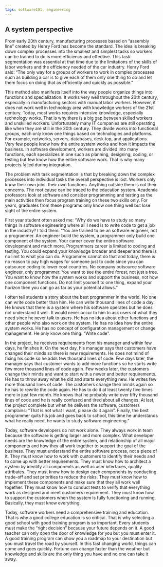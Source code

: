 ```yaml
---
tags: software101, engineering
---
```


## A system perspective

From early 20th century, manufacturing processes based on “assembly line” created by Henry Ford has become the standard. The idea is breaking down complex processes into the smallest and simplest tasks so workers can be trained to do is more efficiency and effective. This task segmentation was essential at that time due to the limitations of the skills of labor workers and the efficiency needed of the car industry. Henry Ford said: “The only way for a groups of workers to work in complex processes such as building a car is to give each of them only one thing to do and let them focus on doing that as efficiently and quickly as possible.”

This method also manifests itself into the way people organize things into functions and specialization. It works very well throughout the 20th century, especially in manufacturing sectors with manual labor workers. However, it does not work well in technology area with knowledge workers of the 21st century. Today, most works requires intensive knowledge, especially technology works. That is why there is a big gap between skilled workers and unskilled workers. Unfortunately many IT companies are still operating like when they are still in the 20th century. They divide works into functional groups, each only know one things based on technologies and platforms. For example, networks, servers, databases, desk top, and applications. Very few people know how the entire system works and how it impacts the business. In software development, workers are divided into many functions, each specializes in one such as planning, designing, coding, or testing but few know how the entire software work. That is why many projects failed during integration.

The problem with task segmentation is that by breaking down the complex processes into individual tasks the overall perspective is lost. Workers only know their own jobs, their own functions. Anything outside them is not their concerns. The root cause can be traced to the education system. Academia professors look at software and consider programming and testing as the main activities then focus program training on these two skills only. For years, graduates from these programs only know one thing well but lose sight of the entire system.

First year student often asked me: “Why do we have to study so many things in software engineering where all I need is to write code to get a job in the industry? I told them: “You are trained to be an software engineer, not a programmer. An engineer build the system, a programmer only build one component of the system. Your career cover the entire software development and much more. Programmers career is limited to coding and testing. You could expand your knowledge broader and deeper and there is no limit to what you can do. Programmer cannot do that and today, there is no reason to pay high wages for someone just to code since you can outsource coding to lower cost countries. No company outsource software engineer, only programmer. You want to see the entire forest, not just a tree. You want to know how the system works and support the business, not how one component functions. Do not limit yourself to one thing, expand your horizon then you can go as far as your potential allows.”

I often tell students a story about the best programmer in the world. No one can write code better than him. He can write thousand lines of code a day. He knows that there is a system where his software operates but he does not understand it well. It would never occur to him to ask users of what they need since he never talk to users. He has no idea about other functions and other people who also work on the system. He has no idea how the entire system works. He has no concept of configuration management or change management. He only know one thing: “Write code”.

In the project, he receives requirements from his manager and within few days, he finishes it. On the next day, his manager says that customers have changed their minds so there is new requirements. He does not mind of fixing his code so he adds few thousand lines of code. Few days later, the manager says that customer wants to add more functions so he starts write few more thousand lines of code again. Few weeks later, the customers change their minds and want to start with a newer and better requirements. He has to throw away what he did and starts everything new. He writes few more thousand lines of code. The customers change their minds again so he has to rewrite the code again. He has to do it at least twenty five times more in just few month. He knows that he probably write over fifty thousand lines of code and he is really confused and tired about all changes. At last, the project complete but when he delivers the software, customers complains: “That is not what I want, please do it again”. Finally, the best programmer quits his job and goes back to school, this time he understands what he really need, he wants to study software engineering.”

Today, software developers do not work alone. They always work in team because the software is getting larger and more complex. What developer needs are the knowledge of the entire system, and relationship of all major components and how they all work together to support the goal of the business. They must understand the entire software process, not a piece of it. They must know how to work with customers to identify their needs and to come up with better requirements. They must know how to architect a system by identify all components as well as user interfaces, quality attributes. They must know how to design each components by conducting trade-off and set priorities to reduce the risks. They must know how to implement these components and make sure that they all work well together. They must know how to conduct tests to verify that everything work as designed and meet customers requirement. They must know how to support the customers when the system is fully functioning and running. Basically, they must know everything.

Today, software workers need a comprehensive training and education. That is why a good college education is so critical. That is why selecting a good school with good training program is so important. Every students must make the “right decision” because your future depends on it. A good teacher can only open the door of knowledge for you but you must enter it. A good training program can show you a roadmap to your destination but you must travel the road by yourself. In this fast changing world, things can come and goes quickly. Fortune can change faster than the weather but knowledge and skills are the only thing you have and no one can take it away.

